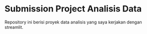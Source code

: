 # Submission Project Analisis Data
Repository ini berisi proyek data analisis yang saya kerjakan dengan streamlit.
